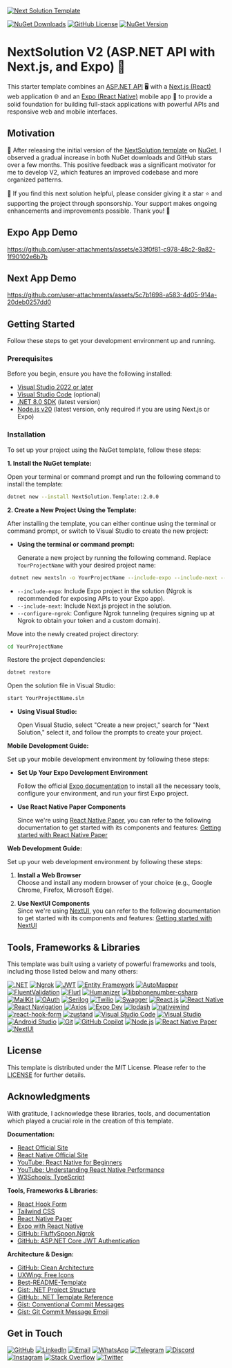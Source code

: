 [![Next Solution Template](https://i.imgur.com/qrMS5OA.png)](https://github.com/prince272/nextsolution)

[![NuGet Downloads](https://img.shields.io/nuget/dt/NextSolution.Template?color=%2317c964)](https://www.nuget.org/packages/NextSolution.Template) [![GitHub License](https://img.shields.io/github/license/prince272/nextsolution?color=%2317c964)](https://github.com/prince272/nextsolution/blob/main/LICENSE) [![NuGet Version](https://img.shields.io/nuget/v/NextSolution.Template?color=%237828c8)](https://www.nuget.org/packages/NextSolution.Template)

# NextSolution V2 (ASP.NET API with Next.js, and Expo) 🚀

This starter template combines an [ASP.NET API](https://dotnet.microsoft.com/apps/aspnet) 🖥️ with a [Next.js (React)](https://nextjs.org/) web application 🌐 and an [Expo (React Native)](https://expo.dev/) mobile app 📱 to provide a solid foundation for building full-stack applications with powerful APIs and responsive web and mobile interfaces.

## Motivation

🚀 After releasing the initial version of the [NextSolution template](https://github.com/prince272/nextsolution) on [NuGet](https://www.nuget.org/packages/NextSolution.Template), I observed a gradual increase in both NuGet downloads and GitHub stars over a few months. This positive feedback was a significant motivator for me to develop V2, which features an improved codebase and more organized patterns.

🙏 If you find this next solution helpful, please consider giving it a star ⭐ and supporting the project through sponsorship. Your support makes ongoing enhancements and improvements possible. Thank you! 🙌

## Expo App Demo

https://github.com/user-attachments/assets/e33f0f81-c978-48c2-9a82-1f90102e6b7b

## Next App Demo

https://github.com/user-attachments/assets/5c7b1698-a583-4d05-914a-20deb0257dd0

## Getting Started

Follow these steps to get your development environment up and running.

### Prerequisites

Before you begin, ensure you have the following installed:

- [Visual Studio 2022 or later](https://visualstudio.microsoft.com/downloads/)
- [Visual Studio Code](https://code.visualstudio.com/) (optional)
- [.NET 8.0 SDK](https://dotnet.microsoft.com/download/dotnet/8.0) (latest version)
- [Node.js v20](https://nodejs.org/en/) (latest version, only required if you are using Next.js or Expo)

### Installation

To set up your project using the NuGet template, follow these steps:

   **1. Install the NuGet template:**

   Open your terminal or command prompt and run the following command to install the template:

   ```bash
   dotnet new --install NextSolution.Template::2.0.0
   ```

   **2. Create a New Project Using the Template:**

   After installing the template, you can either continue using the terminal or command prompt, or switch to Visual Studio to create the new project:

   - **Using the terminal or command prompt:**

     Generate a new project by running the following command. Replace `YourProjectName` with your desired project name:

   ```bash
    dotnet new nextsln -o YourProjectName --include-expo --include-next --configure-ngrok
   ```

   - `--include-expo`: Include Expo project in the solution (Ngrok is recommended for exposing APIs to your Expo app).
   - `--include-next`: Include Next.js project in the solution.
   - `--configure-ngrok`: Configure Ngrok tunneling (requires signing up at Ngrok to obtain your token and a custom domain).

   Move into the newly created project directory:

   ```bash
   cd YourProjectName
   ```

   Restore the project dependencies:

   ```bash
   dotnet restore
   ```

   Open the solution file in Visual Studio:

   ```bash
   start YourProjectName.sln
   ```

   - **Using Visual Studio:**

     Open Visual Studio, select "Create a new project," search for "Next Solution," select it, and follow the prompts to create your project.

<!--#if (includeExpoProject) -->

   **Mobile Development Guide:**

   Set up your mobile development environment by following these steps:

   - **Set Up Your Expo Development Environment**

     Follow the official [Expo documentation](https://docs.expo.dev/get-started/set-up-your-environment/) to install all the necessary tools, configure your environment, and run your first Expo project.

   - **Use React Native Paper Components**

     Since we're using [React Native Paper](https://reactnativepaper.com/), you can refer to the following documentation to get started with its components and features: [Getting started with React Native Paper](https://callstack.github.io/react-native-paper/docs/guides/getting-started)  

 <!--#endif -->

 
<!--#if (includeWebProject) -->

   **Web Development Guide:**

   Set up your web development environment by following these steps:

   1. **Install a Web Browser**  
      Choose and install any modern browser of your choice (e.g., Google Chrome, Firefox, Microsoft Edge).

   2. **Use NextUI Components**  
      Since we're using [NextUI](https://nextui.org), you can refer to the following documentation to get started with its components and features: [Getting started with NextUI](https://nextui.org/docs/guide/getting-started)

<!--#endif -->


## Tools, Frameworks & Libraries

This template was built using a variety of powerful frameworks and tools, including those listed below and many others:

[![.NET](https://img.shields.io/badge/.NET-512BD4?style=for-the-badge&logo=dotnet&logoColor=white)](https://dotnet.microsoft.com/) [![Ngrok](https://img.shields.io/badge/ngrok-003F5C?style=for-the-badge&logo=ngrok&logoColor=white)](https://ngrok.com/) [![JWT](https://img.shields.io/badge/JWT-000000?style=for-the-badge&logo=json-web-tokens&logoColor=white)](https://jwt.io/) [![Entity Framework](https://img.shields.io/badge/Entity_Framework-512BD4?style=for-the-badge&logo=dotnet&logoColor=white)](https://docs.microsoft.com/en-us/ef/) [![AutoMapper](https://img.shields.io/badge/AutoMapper-000000?style=for-the-badge&logo=automapper&logoColor=white)](https://automapper.org/) [![FluentValidation](https://img.shields.io/badge/FluentValidation-000000?style=for-the-badge&logo=fluentvalidation&logoColor=white)](https://fluentvalidation.net/) [![Flurl](https://img.shields.io/badge/Flurl-000000?style=for-the-badge&logo=flurl&logoColor=white)](https://flurl.dev/) [![Humanizer](https://img.shields.io/badge/Humanizer-000000?style=for-the-badge&logo=humanizer&logoColor=white)](https://github.com/Humanizr/Humanizer) [![libphonenumber-csharp](https://img.shields.io/badge/libphonenumber--csharp-000000?style=for-the-badge&logo=libphonenumber&logoColor=white)](https://github.com/libphonenumber/libphonenumber-csharp) [![MailKit](https://img.shields.io/badge/MailKit-00B9F2?style=for-the-badge&logo=mailkit&logoColor=white)](https://github.com/jstedfast/MailKit) [![OAuth](https://img.shields.io/badge/OAuth-000000?style=for-the-badge&logo=oauth&logoColor=white)](https://oauth.net/) [![Serilog](https://img.shields.io/badge/Serilog-2F2F2F?style=for-the-badge&logo=serilog&logoColor=white)](https://serilog.net/) [![Twilio](https://img.shields.io/badge/Twilio-000000?style=for-the-badge&logo=twilio&logoColor=white)](https://www.twilio.com/) [![Swagger](https://img.shields.io/badge/Swagger-85EA2D?style=for-the-badge&logo=swagger&logoColor=black)](https://swagger.io/) [![React.js](https://img.shields.io/badge/React-20232A?style=for-the-badge&logo=react&logoColor=61DAFB)](https://reactjs.org/) [![React Native](https://img.shields.io/badge/React_Native-20232A?style=for-the-badge&logo=react&logoColor=61DAFB)](https://reactnative.dev/) [![React Navigation](https://img.shields.io/badge/React_Navigation-000000?style=for-the-badge&logo=reactnavigation&logoColor=white)](https://reactnavigation.org/) [![Axios](https://img.shields.io/badge/Axios-5A29E3?style=for-the-badge&logo=axios&logoColor=white)](https://axios-http.com/) [![Expo Dev](https://img.shields.io/badge/Expo_Dev-000020?style=for-the-badge&logo=expo&logoColor=white)](https://expo.dev/) [![lodash](https://img.shields.io/badge/Lodash-3492F2?style=for-the-badge&logo=lodash&logoColor=white)](https://lodash.com/) [![nativewind](https://img.shields.io/badge/NativeWind-000000?style=for-the-badge&logo=nativewind&logoColor=white)](https://nativewind.dev/) [![react-hook-form](https://img.shields.io/badge/React_Hook_Form-ECF5F6?style=for-the-badge&logo=reacthookform&logoColor=000000)](https://react-hook-form.com/) [![zustand](https://img.shields.io/badge/Zustand-FF4C60?style=for-the-badge&logo=zustand&logoColor=white)](https://github.com/pmndrs/zustand) [![Visual Studio Code](https://img.shields.io/badge/Visual_Studio_Code-007ACC?style=for-the-badge&logo=visualstudiocode&logoColor=white)](https://code.visualstudio.com/) [![Visual Studio](https://img.shields.io/badge/Visual_Studio-5C2D91?style=for-the-badge&logo=visualstudio&logoColor=white)](https://visualstudio.microsoft.com/) [![Android Studio](https://img.shields.io/badge/Android_Studio-3DDC84?style=for-the-badge&logo=androidstudio&logoColor=white)](https://developer.android.com/studio) [![Git](https://img.shields.io/badge/Git-F05032?style=for-the-badge&logo=git&logoColor=white)](https://git-scm.com/) [![GitHub Copilot](https://img.shields.io/badge/GitHub_Copilot-2D5D7F?style=for-the-badge&logo=github&logoColor=white)](https://github.com/features/copilot) [![Node.js](https://img.shields.io/badge/Node.js-339933?style=for-the-badge&logo=node.js&logoColor=white)](https://nodejs.org/) [![React Native Paper](https://img.shields.io/badge/React_Native_Paper-000000?style=for-the-badge&logo=react&logoColor=white)](https://reactnativepaper.com/) [![NextUI](https://img.shields.io/badge/NextUI-000000?style=for-the-badge&logo=next&logoColor=white)](https://nextui.org/)

## License

This template is distributed under the MIT License. Please refer to the [LICENSE](./LICENSE.txt) for further details.

## Acknowledgments

With gratitude, I acknowledge these libraries, tools, and documentation which played a crucial role in the creation of this template.

**Documentation:**

- [React Official Site](https://react.dev/)
- [React Native Official Site](https://reactnative.dev/)
- [YouTube: React Native for Beginners](https://www.youtube.com/watch?v=0-S5a0eXPoc&t=1918s)
- [YouTube: Understanding React Native Performance](https://www.youtube.com/watch?v=lA_73_-n-V4)
- [W3Schools: TypeScript](https://www.w3schools.com/typescript/)

**Tools, Frameworks & Libraries:**

- [React Hook Form](https://react-hook-form.com/)
- [Tailwind CSS](https://tailwindcss.com)
- [React Native Paper](https://reactnativepaper.com/)
- [Expo with React Native](https://expo.dev/)
- [GitHub: FluffySpoon.Ngrok](https://github.com/ffMathy/FluffySpoon.Ngrok)
- [GitHub: ASP.NET Core JWT Authentication](https://github.com/VahidN/ASPNETCore2JwtAuthentication)

**Architecture & Design:**

- [GitHub: Clean Architecture](https://github.com/jasontaylordev/CleanArchitecture)
- [UXWing: Free Icons](https://uxwing.com/)
- [Best-README-Template](https://github.com/othneildrew/Best-README-Template)
- [Gist: .NET Project Structure](https://gist.github.com/davidfowl/ed7564297c61fe9ab814)
- [GitHub: .NET Template Reference](https://github.com/dotnet/templating/wiki/Reference-for-template.json)
- [Gist: Conventional Commit Messages](https://gist.github.com/qoomon/5dfcdf8eec66a051ecd85625518cfd13?permalink_comment_id=4892033)
- [Gist: Git Commit Message Emoji](https://gist.github.com/parmentf/035de27d6ed1dce0b36a)

## Get in Touch

[![GitHub](https://img.shields.io/badge/GitHub-%2312100E.svg?logo=github&logoColor=white)](https://github.com/prince272) [![LinkedIn](https://img.shields.io/badge/LinkedIn-%230077B5.svg?logo=linkedin&logoColor=white)](https://www.linkedin.com/in/prince-owusu-799438108) [![Email](https://img.shields.io/badge/Email-D14836?logo=gmail&logoColor=white)](mailto:princeowusu.272@gmail.com) [![WhatsApp](https://img.shields.io/badge/WhatsApp-25D366?logo=whatsapp&logoColor=white)](https://wa.me/233550362337) [![Telegram](https://img.shields.io/badge/Telegram-2CA5E0?logo=telegram&logoColor=white)](https://t.me/princeowusu272) [![Discord](https://img.shields.io/badge/Discord-5865F2?logo=discord&logoColor=white)](https://discord.com/users/prince.272) [![Instagram](https://img.shields.io/badge/Instagram-E4405F?logo=instagram&logoColor=white)](https://www.instagram.com/owusuyaw1234/) [![Stack Overflow](https://img.shields.io/badge/-Stackoverflow-FE7A16?logo=stack-overflow&logoColor=white)](https://stackoverflow.com/users/5265873) [![Twitter](https://img.shields.io/badge/Twitter-%231DA1F2.svg?logo=Twitter&logoColor=white)](https://twitter.com/OwusuPrince272)

